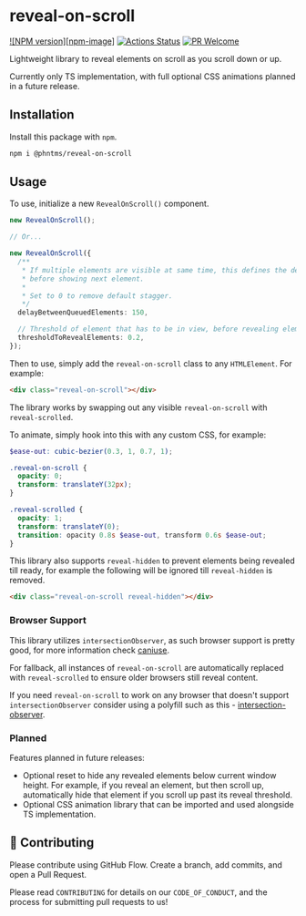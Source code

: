 # reveal-on-scroll

[![NPM version][npm-image]][npm-url]
[![Actions Status][ci-image]][ci-url]
[![PR Welcome][npm-downloads-image]][npm-downloads-url]

Lightweight library to reveal elements on scroll as you scroll down or up.

Currently only TS implementation, with full optional CSS animations planned in a future release.

## Installation

Install this package with `npm`.

```bash
npm i @phntms/reveal-on-scroll
```

## Usage

To use, initialize a new `RevealOnScroll()` component.

```ts
new RevealOnScroll();

// Or...

new RevealOnScroll({
  /**
   * If multiple elements are visible at same time, this defines the delay
   * before showing next element.
   *
   * Set to 0 to remove default stagger.
   */
  delayBetweenQueuedElements: 150,

  // Threshold of element that has to be in view, before revealing element
  thresholdToRevealElements: 0.2,
});
```

Then to use, simply add the `reveal-on-scroll` class to any `HTMLElement`. For example:

```html
<div class="reveal-on-scroll"></div>
```

The library works by swapping out any visible `reveal-on-scroll` with `reveal-scrolled`.

To animate, simply hook into this with any custom CSS, for example:

```scss
$ease-out: cubic-bezier(0.3, 1, 0.7, 1);

.reveal-on-scroll {
  opacity: 0;
  transform: translateY(32px);
}

.reveal-scrolled {
  opacity: 1;
  transform: translateY(0);
  transition: opacity 0.8s $ease-out, transform 0.6s $ease-out;
}
```

This library also supports `reveal-hidden` to prevent elements being revealed till ready, for example the following will be ignored till `reveal-hidden` is removed.

```html
<div class="reveal-on-scroll reveal-hidden"></div>
```

### Browser Support

This library utilizes `intersectionObserver`, as such browser support is pretty good, for more information check [caniuse](https://caniuse.com/intersectionobserver).

For fallback, all instances of `reveal-on-scroll` are automatically replaced with `reveal-scrolled` to ensure older browsers still reveal content.

If you need `reveal-on-scroll` to work on any browser that doesn't support `intersectionObserver` consider using a polyfill such as this - [intersection-observer](https://www.npmjs.com/package/intersection-observer).

### Planned

Features planned in future releases:

- Optional reset to hide any revealed elements below current window height. For example, if you reveal an element, but then scroll up, automatically hide that element if you scroll up past its reveal threshold.
- Optional CSS animation library that can be imported and used alongside TS implementation.

## 🍰 Contributing

Please contribute using GitHub Flow. Create a branch, add commits, and open a Pull Request.

Please read `CONTRIBUTING` for details on our `CODE_OF_CONDUCT`, and the process for submitting pull requests to us!

[npm-url]: https://npmjs.org/package/@phntms/reveal-on-scroll
[npm-downloads-image]: https://img.shields.io/npm/dm/@phntms/reveal-on-scroll.svg
[npm-downloads-url]: https://npmcharts.com/compare/@phntms/reveal-on-scroll?minimal=true
[ci-image]: https://github.com/phantomstudios/reveal-on-scroll/workflows/Test/badge.svg
[ci-url]: https://github.com/phantomstudios/reveal-on-scroll/actions
